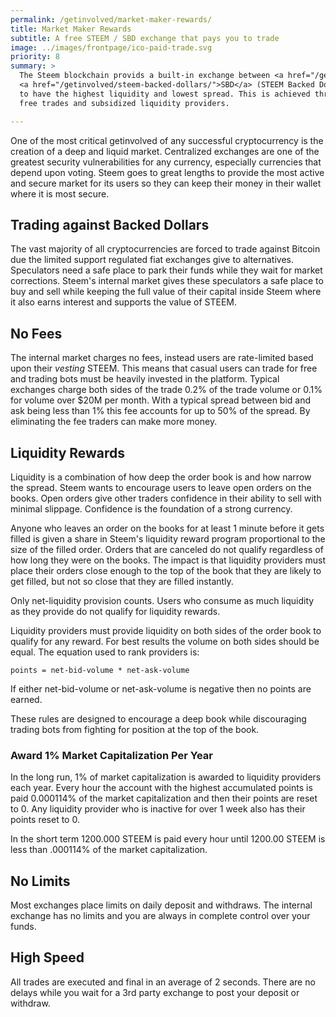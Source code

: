 ```yaml
---
permalink: /getinvolved/market-maker-rewards/
title: Market Maker Rewards
subtitle: A free STEEM / SBD exchange that pays you to trade
image: ../images/frontpage/ico-paid-trade.svg
priority: 8
summary: >
  The Steem blockchain provids a built-in exchange between <a href="/getinvolved/steem-currency/">STEEM</a> and
  <a href="/getinvolved/steem-backed-dollars/">SBD</a> (STEEM Backed Dollars). This decentralized exchange is designed
  to have the highest liquidity and lowest spread. This is achieved through
  free trades and subsidized liquidity providers.

---
```


One of the most critical getinvolved of any successful cryptocurrency is the creation of a deep and liquid market. Centralized exchanges
are one of the greatest security vulnerabilities for any currency, especially currencies that depend upon voting. Steem goes to
great lengths to provide the most active and secure market for its users so they can keep their money in their wallet where it is
most secure.

## Trading against Backed Dollars
The vast majority of all cryptocurrencies are forced to trade against Bitcoin due the limited support regulated fiat exchanges
give to alternatives. Speculators need a safe place to park their funds while they wait for market corrections. Steem's internal
market gives these speculators a safe place to buy and sell while keeping the full value of their capital inside Steem where it
also earns interest and supports the value of STEEM.


## No Fees
The internal market charges no fees, instead users are rate-limited based upon their *vesting* STEEM. This means that casual users
can trade for free and trading bots must be heavily invested in the platform. Typical exchanges charge both sides of the trade 0.2%
of the trade volume or 0.1% for volume over $20M per month.  With a typical spread between bid and ask being less than 1% this fee
accounts for up to 50% of the spread. By eliminating the fee traders can make more money.

## Liquidity Rewards
Liquidity is a combination of how deep the order book is and how narrow the spread. Steem wants to encourage users to leave
open orders on the books. Open orders give other traders confidence in their ability to sell with minimal slippage. Confidence is
the foundation of a strong currency.

Anyone who leaves an order on the books for at least 1 minute before it gets filled is given a share in Steem's liquidity reward
program proportional to the size of the filled order.  Orders that are canceled do not qualify regardless of how long they were
on the books. The impact is that liquidity providers must place their orders close enough to the top of the book that they are likely
to get filled, but not so close that they are filled instantly.

Only net-liquidity provision counts. Users who consume as much liquidity as they provide do not qualify for liquidity rewards.

Liquidity providers must provide liquidity on both sides of the order book to qualify for any reward. For best results the volume
on both sides should be equal.  The equation used to rank providers is:

    points = net-bid-volume * net-ask-volume

If either net-bid-volume or net-ask-volume is negative then no points are earned.

These rules are designed to encourage a deep book while discouraging trading bots from fighting for position at the top of the book.

### Award 1% Market Capitalization Per Year

In the long run, 1% of market capitalization is awarded to liquidity providers each year. Every hour the account with the highest
accumulated points is paid 0.000114% of the market capitalization and then their points are reset to 0. Any liquidity provider who
is inactive for over 1 week also has their points reset to 0.

In the short term 1200.000 STEEM is paid every hour until 1200.00 STEEM is less than .000114% of the market capitalization.

## No Limits
Most exchanges place limits on daily deposit and withdraws. The internal exchange has no limits and you are always in complete
control over your funds.

## High Speed
All trades are executed and final in an average of 2 seconds. There are no delays while you wait for a 3rd party exchange to post
your deposit or withdraw.
